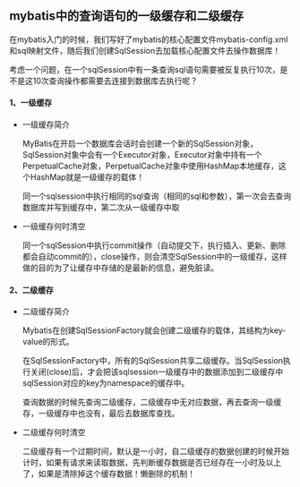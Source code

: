 ## mybatis中的查询语句的一级缓存和二级缓存



在mybatis入门的时候，我们写好了mybatis的核心配置文件mybatis-config.xml和sql映射文件，随后我们创建SqlSession去加载核心配置文件去操作数据库！



考虑一个问题，在一个sqlSession中有一条查询sql语句需要被反复执行10次，是不是这10次查询操作都需要去连接到数据库去执行呢？



#### 1、一级缓存

- 一级缓存简介

  MyBatis在开启一个数据库会话时会创建一个新的SqlSession对象，SqlSession对象中会有一个Executor对象，Executor对象中持有一个PerpetualCache对象，PerpetualCache对象中使用HashMap本地缓存，这个HashMap就是一级缓存的载体！

  同一个sqlsession中执行相同的sql查询（相同的sql和参数），第一次会去查询数据库并写到缓存中，第二次从一级缓存中取

- 一级缓存何时清空

  同一个sqlSession中执行commit操作（自动提交下，执行插入、更新、删除都会自动commit的），close操作，则会清空SqlSession中的一级缓存，这样做的目的为了让缓存中存储的是最新的信息，避免脏读。



#### 2、二级缓存

- 二级缓存简介

  Mybatis在创建SqlSessionFactory就会创建二级缓存的载体，其结构为key-value的形式。

  在SqlSessionFactory中，所有的SqlSession共享二级缓存。当SqlSession执行关闭(close)后，才会把该sqlsession一级缓存中的数据添加到二级缓存中sqlSession对应的key为namespace的缓存中。

  查询数据的时候先查询二级缓存，二级缓存中无对应数据，再去查询一级缓存，一级缓存中也没有，最后去数据库查找。

- 二级缓存何时清空

  二级缓存有一个过期时间，默认是一小时，自二级缓存的数据创建的时候开始计时，如果有请求来读取数据，先判断缓存数据是否已经存在一小时及以上了，如果是清除掉这个缓存数据！懒删除的机制！

  

  

  